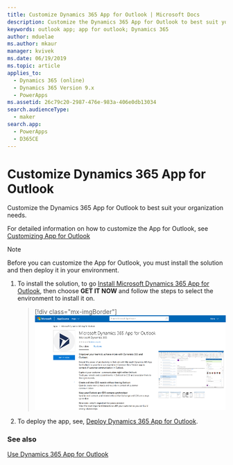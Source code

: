 ```yaml
---
title: Customize Dynamics 365 App for Outlook | Microsoft Docs
description: Customize the Dynamics 365 App for Outlook to best suit your organization needs
keywords: outlook app; app for outlook; Dynamics 365
author: mduelae
ms.author: mkaur
manager: kvivek
ms.date: 06/19/2019
ms.topic: article
applies_to: 
  - Dynamics 365 (online)
  - Dynamics 365 Version 9.x
  - PowerApps
ms.assetid: 26c79c20-2987-476e-983a-406e0db13034
search.audienceType: 
  - maker
search.app: 
  - PowerApps
  - D365CE
---
```


# Customize Dynamics 365 App for Outlook

Customize the Dynamics 365 App for Outlook to best suit your organization needs. 

For detailed information on how to customize the App for Outlook, see [Customizing App for Outlook](https://docs.microsoft.com/dynamics365/customer-engagement/outlook-app/customizing-the-app)

> [!NOTE]
> Before you can customize the App for Outlook, you must install the solution and then deploy it in your environment. 

1. To install the solution, to go [Install Microsoft Dynamics 365 App for Outlook](https://appsource.microsoft.com/product/dynamics-365/mscrm.fa50aa98-e8bb-4757-83ce-6d607959b985?tab=Overview), then choose **GET IT NOW** and follow the steps to select the environment to install it on.

   > [!div class="mx-imgBorder"]
   > ![Install Outlook App](media/appsource.png "Install Outlook App")
   
2. To deploy the app, see, [Deploy Dynamics 365 App for Outlook](https://docs.microsoft.com/dynamics365/customer-engagement/outlook-app/deploy-dynamics-365-app-for-outlook).


### See also
 [Use Dynamics 365 App for Outlook](../../user/use-outlook-app.md)  
